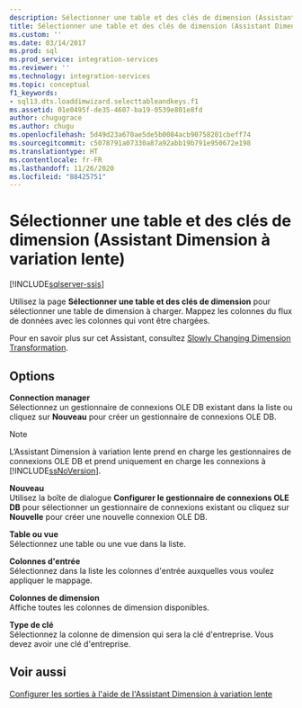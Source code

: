 ```yaml
---
description: Sélectionner une table et des clés de dimension (Assistant Dimension à variation lente)
title: Sélectionner une table et des clés de dimension (Assistant Dimension à variation lente) | Microsoft Docs
ms.custom: ''
ms.date: 03/14/2017
ms.prod: sql
ms.prod_service: integration-services
ms.reviewer: ''
ms.technology: integration-services
ms.topic: conceptual
f1_keywords:
- sql13.dts.loaddimwizard.selecttableandkeys.f1
ms.assetid: 01e0495f-de35-4607-ba19-0539e801e8fd
author: chugugrace
ms.author: chugu
ms.openlocfilehash: 5d49d23a670ae5de5b0084acb90758201cbeff74
ms.sourcegitcommit: c5078791a07330a87a92abb19b791e950672e198
ms.translationtype: HT
ms.contentlocale: fr-FR
ms.lasthandoff: 11/26/2020
ms.locfileid: "88425751"
---
```

# <a name="select-a-dimension-table-and-keys-slowly-changing-dimension-wizard"></a>Sélectionner une table et des clés de dimension (Assistant Dimension à variation lente)

[!INCLUDE[sqlserver-ssis](../../../includes/applies-to-version/sqlserver-ssis.md)]


  Utilisez la page **Sélectionner une table et des clés de dimension** pour sélectionner une table de dimension à charger. Mappez les colonnes du flux de données avec les colonnes qui vont être chargées.  
  
 Pour en savoir plus sur cet Assistant, consultez [Slowly Changing Dimension Transformation](../../../integration-services/data-flow/transformations/slowly-changing-dimension-transformation.md).  
  
## <a name="options"></a>Options  
 **Connection manager**  
 Sélectionnez un gestionnaire de connexions OLE DB existant dans la liste ou cliquez sur **Nouveau** pour créer un gestionnaire de connexions OLE DB.  
  
> [!NOTE]  
>  L’Assistant Dimension à variation lente prend en charge les gestionnaires de connexions OLE DB et prend uniquement en charge les connexions à [!INCLUDE[ssNoVersion](../../../includes/ssnoversion-md.md)].  
  
 **Nouveau**  
 Utilisez la boîte de dialogue **Configurer le gestionnaire de connexions OLE DB** pour sélectionner un gestionnaire de connexions existant ou cliquez sur **Nouvelle** pour créer une nouvelle connexion OLE DB.  
  
 **Table ou vue**  
 Sélectionnez une table ou une vue dans la liste.  
  
 **Colonnes d'entrée**  
 Sélectionnez dans la liste les colonnes d'entrée auxquelles vous voulez appliquer le mappage.  
  
 **Colonnes de dimension**  
 Affiche toutes les colonnes de dimension disponibles.  
  
 **Type de clé**  
 Sélectionnez la colonne de dimension qui sera la clé d'entreprise. Vous devez avoir une clé d'entreprise.  
  
## <a name="see-also"></a>Voir aussi  
 [Configurer les sorties à l'aide de l'Assistant Dimension à variation lente](../../../integration-services/data-flow/transformations/configure-outputs-using-the-slowly-changing-dimension-wizard.md)  
  
  
